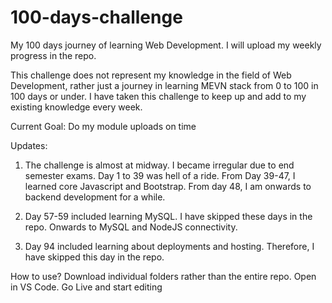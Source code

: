 # 100-days-challenge

My 100 days journey of learning Web Development.
I will upload my weekly progress in the repo.

This challenge does not represent my knowledge in the field of Web Development, rather just a journey in learning MEVN stack from 0 to 100 in 100 days or under.
I have taken this challenge to keep up and add to my existing knowledge every week.

Current Goal: Do my module uploads on time


Updates:

1. The challenge is almost at midway. I became irregular due to end semester exams. Day 1 to 39 was hell of a ride. From Day 39-47, I learned core Javascript and Bootstrap. From day 48, I am onwards to backend development for a while.

2. Day 57-59 included learning MySQL. I have skipped these days in the repo. Onwards to MySQL and NodeJS connectivity.

3. Day 94 included learning about deployments and hosting. Therefore, I have skipped this day in the repo.

How to use? Download individual folders rather than the entire repo. Open in VS Code. Go Live and start editing
